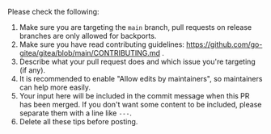 <!-- start tips --> 
Please check the following:
1. Make sure you are targeting the `main` branch, pull requests on release branches are only allowed for backports.
2. Make sure you have read contributing guidelines: https://github.com/go-gitea/gitea/blob/main/CONTRIBUTING.md .
3. Describe what your pull request does and which issue you're targeting (if any).
4. It is recommended to enable "Allow edits by maintainers", so maintainers can help more easily.
5. Your input here will be included in the commit message when this PR has been merged. If you don't want some content to be included, please separate them with a line like `---`.
6. Delete all these tips before posting.
<!-- end tips -->
